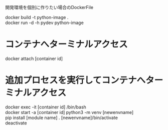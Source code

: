 開発環境を個別に作りたい場合のDockerFile

docker build -t python-image .  
docker run -d -h pydev python-image  
# コンテナへターミナルアクセス
docker attach [container id]  
# 追加プロセスを実行してコンテナへターミナルアクセス
docker exec -it [container id] /bin/bash  
docker start -a [container id]
python3 -m venv [newenvname]  
pip install [module name]
. [newenvname]/bin/activate  
deactivate
